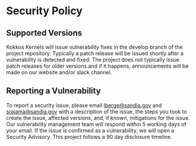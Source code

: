 # Security Policy

## Supported Versions

Kokkos Kernels will issue vulnerability fixes in the develop branch of the project repository.
Typically a patch release will be issued shortly after a vulnerability is detected and fixed.
The project does not typically issue patch releases for older versions and if it happens, announcements will be made on our website and/or slack channel.

## Reporting a Vulnerability

To report a security issue, please email lberge@sandia.gov and srajama@sandia.gov with a description of the issue, the steps you took to create the issue, affected versions, and, if known, mitigations for the issue.
Our vulnerability management team will respond within 5 working days of your email.
If the issue is confirmed as a vulnerability, we will open a Security Advisory.
This project follows a 90 day disclosure timeline.
